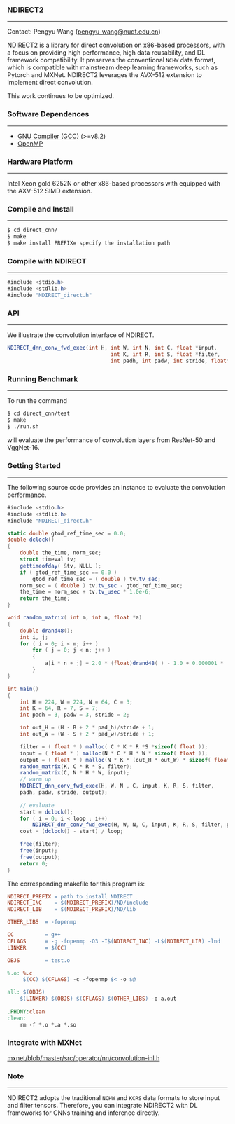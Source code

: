 ### NDIRECT2
----------------------
Contact: Pengyu Wang (pengyu_wang@nudt.edu.cn)

NDIRECT2 is a library for direct convolution on x86-based processors, with a focus on providing high performance, high data reusability, and DL framework compatibility. It preserves the conventional `NCHW` data format, which is compatible with mainstream deep learning frameworks, such as Pytorch and MXNet. NDIRECT2 leverages the AVX-512 extension to implement direct convolution.

This work continues to be optimized.
### Software Dependences
------------------------
* [GNU Compiler (GCC)](https://gcc.gnu.org/) (>=v8.2)
* [OpenMP](https://www.openmp.org/) 

### Hardware Platform
-------------------------
Intel Xeon gold 6252N or other x86-based processors with equipped with the AXV-512 SIMD extension.

### Compile and Install
----------------------
```bash
$ cd direct_cnn/
$ make
$ make install PREFIX= specify the installation path
```
### Compile with NDIRECT
----------------------
```cs
#include <stdio.h>
#include <stdlib.h>
#include "NDIRECT_direct.h"
```
### API
----------------------
We illustrate the convolution interface of NDIRECT.
```cs
NDIRECT_dnn_conv_fwd_exec(int H, int W, int N, int C, float *input,
                                 int K, int R, int S, float *filter,
                                 int padh, int padw, int stride, float* output);
```
### Running Benchmark
----------------------
To run the command
```bash
$ cd direct_cnn/test
$ make
$ ./run.sh
```
will evaluate the performance of convolution layers from ResNet-50 and VggNet-16.
### Getting Started
----------------------
The following source code provides an instance  to evaluate the convolution performance.
```cs
#include <stdio.h>
#include <stdlib.h>
#include "NDIRECT_direct.h"

static double gtod_ref_time_sec = 0.0;
double dclock()
{
	double the_time, norm_sec;
	struct timeval tv;
	gettimeofday( &tv, NULL );
	if ( gtod_ref_time_sec == 0.0 )
		gtod_ref_time_sec = ( double ) tv.tv_sec;
	norm_sec = ( double ) tv.tv_sec - gtod_ref_time_sec;
	the_time = norm_sec + tv.tv_usec * 1.0e-6;
	return the_time;
}

void random_matrix( int m, int n, float *a)
{
	double drand48();
	int i, j;
	for ( i = 0; i < m; i++ )
		for ( j = 0; j < n; j++ )
		{
			a[i * n + j] = 2.0 * (float)drand48( ) - 1.0 + 0.000001 * (i + j);
		}
}

int main()
{
	int H = 224, W = 224, N = 64, C = 3;
	int K = 64, R = 7, S = 7;
	int padh = 3, padw = 3, stride = 2;

	int out_H = (H - R + 2 * pad_h)/stride + 1; 
    int out_W = (W - S + 2 * pad_w)/stride + 1;

    filter = ( float * ) malloc( C * K * R *S *sizeof( float ));
    input = ( float * ) malloc(N * C * H * W * sizeof( float ));
    output = ( float * ) malloc(N * K * (out_H * out_W) * sizeof( float ));
    random_matrix(K, C * R * S, filter);
    random_matrix(C, N * H * W, input);
	// warm up
    NDIRECT_dnn_conv_fwd_exec(H, W, N , C, input, K, R, S, filter,
    padh, padw, stride, output);
    
    // evaluate
    start = dclock();
    for ( i = 0; i < loop ; i++)
    	NDIRECT_dnn_conv_fwd_exec(H, W, N, C, input, K, R, S, filter, padh, padw, stride, output);
    cost = (dclock() - start) / loop;

    free(filter);
    free(input);
    free(output);
	return 0;
}
```
The corresponding makefile for this program is:
```makefile
NDIRECT_PREFIX = path to install NDIRECT
NDIRECT_INC    = $(NDIRECT_PREFIX)/ND/include
NDIRECT_LIB    = $(NDIRECT_PREFIX)/ND/lib

OTHER_LIBS  = -fopenmp

CC          = g++
CFLAGS      = -g -fopenmp -O3 -I$(NDIRECT_INC) -L$(NDIRECT_LIB) -lnd
LINKER      = $(CC)

OBJS        = test.o

%.o: %.c
	 $(CC) $(CFLAGS) -c -fopenmp $< -o $@

all: $(OBJS)
	$(LINKER) $(OBJS) $(CFLAGS) $(OTHER_LIBS) -o a.out
	
.PHONY:clean
clean:
	rm -f *.o *.a *.so
```
### Integrate with MXNet
[mxnet/blob/master/src/operator/nn/convolution-inl.h](https://github.com/apache/mxnet/blob/master/src/operator/nn/convolution-inl.h)

### Note
----------------------
NDIRECT2 adopts the traditional `NCHW` and `KCRS` data formats to store input and filter tensors. Therefore, you can integrate NDIRECT2 with DL frameworks for CNNs training and inference directly.
